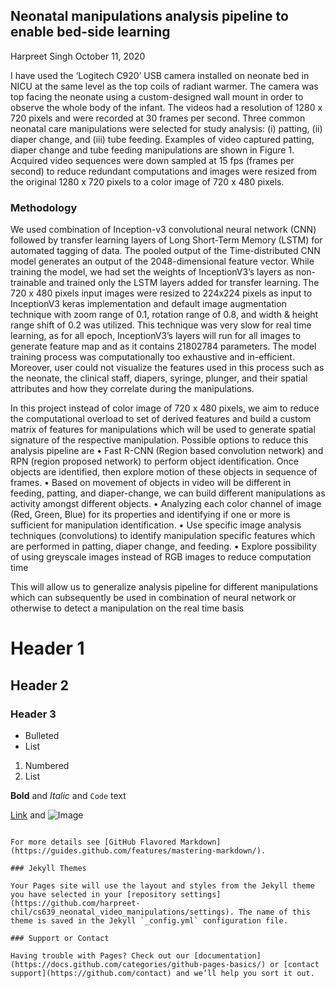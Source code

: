 ## Neonatal manipulations analysis pipeline to enable bed-side learning

Harpreet Singh
October 11, 2020

I have used the ‘Logitech C920’ USB camera installed on neonate bed in NICU at the same level as the top coils of radiant warmer. The camera was top facing the neonate using a custom-designed wall mount in order to observe the whole body of the infant. The videos had a resolution of 1280 x 720 pixels and were recorded at 30 frames per second. Three common neonatal care manipulations were selected for study analysis: (i) patting, (ii) diaper change, and (iii) tube feeding. Examples of video captured patting, diaper change and tube feeding manipulations are shown in Figure 1. Acquired video sequences were down sampled at 15 fps (frames per second) to reduce redundant computations and images were resized from the original 1280 x 720 pixels to a color image of 720 x 480 pixels.

### Methodology

We used combination of Inception-v3 convolutional neural network (CNN) followed by transfer learning layers of Long Short-Term Memory (LSTM) for automated tagging of data. The pooled output of the Time-distributed CNN model generates an output of the 2048-dimensional feature vector. While training the model, we had set the weights of InceptionV3’s layers as non-trainable and trained only the LSTM layers added for transfer learning. The 720 x 480 pixels input images were resized to 224x224 pixels as input to InceptionV3 keras implementation and default image augmentation technique with zoom range of 0.1, rotation range of 0.8, and width & height range shift of 0.2 was utilized. This technique was very slow for real time learning, as for all epoch, InceptionV3’s layers will run for all images to generate feature map and as it contains 21802784 parameters. The model training process was computationally too exhaustive and in-efficient. Moreover, user could not visualize the features used in this process such as the neonate, the clinical staff, diapers, syringe, plunger, and their spatial attributes and how they correlate during the manipulations. 

In this project instead of color image of 720 x 480 pixels, we aim to reduce the computational overload to set of derived features and build a custom matrix of features for manipulations which will be used to generate spatial signature of the respective manipulation. Possible options to reduce this analysis pipeline are
•	Fast R-CNN (Region based convolution network) and RPN (region proposed network) to perform object identification. Once objects are identified, then explore motion of these objects in sequence of frames. 
•	Based on movement of objects in video will be different in feeding, patting, and diaper-change, we can build different manipulations as activity amongst different objects. 
•	Analyzing each color channel of image (Red, Green, Blue) for its properties and identifying if one or more is sufficient for manipulation identification.
•	Use specific image analysis techniques (convolutions) to identify manipulation specific features which are performed in patting, diaper change, and feeding.
•	Explore possibility of using greyscale images instead of RGB images to reduce computation time


This will allow us to generalize analysis pipeline for different manipulations which can subsequently be used in combination of neural network or otherwise to detect a manipulation on the real time basis


# Header 1
## Header 2
### Header 3

- Bulleted
- List

1. Numbered
2. List

**Bold** and _Italic_ and `Code` text

[Link](url) and ![Image](src)
```

For more details see [GitHub Flavored Markdown](https://guides.github.com/features/mastering-markdown/).

### Jekyll Themes

Your Pages site will use the layout and styles from the Jekyll theme you have selected in your [repository settings](https://github.com/harpreet-chil/cs639_neonatal_video_manipulations/settings). The name of this theme is saved in the Jekyll `_config.yml` configuration file.

### Support or Contact

Having trouble with Pages? Check out our [documentation](https://docs.github.com/categories/github-pages-basics/) or [contact support](https://github.com/contact) and we’ll help you sort it out.
